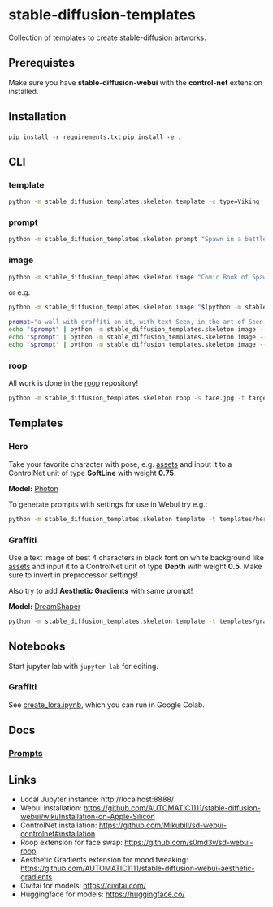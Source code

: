 # stable-diffusion-templates

Collection of templates to create stable-diffusion artworks.

## Prerequistes

Make sure you have **stable-diffusion-webui** with the **control-net** extension installed.

## Installation

`pip install -r requirements.txt`
`pip install -e .`

## CLI

### template

```bash
python -m stable_diffusion_templates.skeleton template -c type=Viking  -d data/hero.yaml "$(cat templates/hero.j2)"
```

### prompt

```bash
python -m stable_diffusion_templates.skeleton prompt "Spawn in a battle" --time "ancient" --type "Comic Book" --background_color "#000000" --art_style "Concept art" --realism "Photorealistic" --rendering_engine "Octane render" --lightning_style "Cinematic" --camera_position "Ultra-Wide-Angle Shot" --resolution "8k" 
```

### image

```bash
python -m stable_diffusion_templates.skeleton image "Comic Book of Spawn in a battle, Concept art, Photorealistic, Octane render, Cinematic, Ultra-Wide-Angle Shot, 8k" --output $HOME/Desktop/ --name spawn
```

or e.g.

```bash
python -m stable_diffusion_templates.skeleton image "$(python -m stable_diffusion_templates.skeleton prompt "Spawn in a battle" --time "ancient" --type "Comic Book" --background_color "#000000" --art_style "Concept art" --realism "Photorealistic" --rendering_engine "Octane render" --lightning_style "Cinematic" --camera_position "Ultra-Wide-Angle Shot" --resolution "8k")" --output $HOME/Desktop/ --name spawn
```

```bash
prompt="a wall with graffiti on it, with text Seen, in the art of Seen, located in New York City"
echo "$prompt" | python -m stable_diffusion_templates.skeleton image --output $(pwd)/out/batch --name graffiti --input $(pwd)/assets/img/sketch.png --controlnet_model "lllyasviel/sd-controlnet-hed"
echo "$prompt" | python -m stable_diffusion_templates.skeleton image --output $(pwd)/out/batch --name graffiti --input $(pwd)/assets/img/sketch.png
echo "$prompt" | python -m stable_diffusion_templates.skeleton image --output $(pwd)/out/batch --name graffiti
```

### roop

All work is done in the [roop](https://github.com/s0md3v/roop) repository!

```bash
python -m stable_diffusion_templates.skeleton roop -s face.jpg -t target.png -o output.png
```

## Templates

### Hero

Take your favorite character with pose, e.g. [assets](./assets/hero/valkyrie.png) and input it to a ControlNet unit of type **SoftLine** with weight **0.75**.

**Model:** [Photon](https://civitai.com/models/84728/photon)

To generate prompts with settings for use in Webui try e.g.:

```bash
python -m stable_diffusion_templates.skeleton template -t templates/hero.j2 -d data/hero.yaml
```

### Graffiti

Use a text image of best 4 characters in black font on white background like [assets](./assets/parisienne/pali.png) and input it to a ControlNet unit of type **Depth** with weight **0.5**.
Make sure to invert in preprocessor settings!

Also try to add **Aesthetic Gradients** with same prompt!

**Model:** [DreamShaper](https://civitai.com/models/4384/dreamshaper)

```bash
python -m stable_diffusion_templates.skeleton template -t templates/graffiti.j2 -d data/graffiti.yaml
```

## Notebooks

Start jupyter lab with `jupyter lab` for editing.

### Graffiti

See [create_lora.ipynb](./notebooks/graffiti/create_lora.ipynb), which you can run in Google Colab.

## Docs

### [Prompts](/docs/prompts.md)

## Links

- Local Jupyter instance: http://localhost:8888/
- Webui installation: https://github.com/AUTOMATIC1111/stable-diffusion-webui/wiki/Installation-on-Apple-Silicon
- ControlNet installation: https://github.com/Mikubill/sd-webui-controlnet#installation
- Roop extension for face swap: https://github.com/s0md3v/sd-webui-roop
- Aesthetic Gradients extension for mood tweaking: https://github.com/AUTOMATIC1111/stable-diffusion-webui-aesthetic-gradients
- Civitai for models: https://civitai.com/
- Huggingface for models: https://huggingface.co/